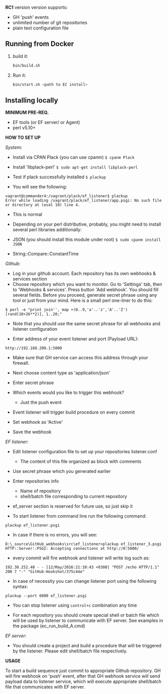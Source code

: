 **RC1** version version supports:

- GH 'push' events
- unlimited number of git repositories
- plain text configuration file


## Running from Docker

1. build it:

    ```bash
    bin/build.sh
    ```

2. Run it:

    ```bash
    bin/start.sh <path to EC install>
    ```

## Installing locally

**MINIMUM PRE-REQ.**

- EF tools (or EF server/ or Agent)
- perl v5.10+



**HOW TO SET UP**

_System:_

- Install via CPAN Plack (you can use cpanm)
`$ cpanm Plack`

- Install 'libplack-perl'
`$ sudo apt-get install libplack-perl`

- Test if plack successfully installed
`$ plackup`

- You will see the following:

```
vagrant@commander4:/vagrant/plack/ef_listener$ plackup
Error while loading /vagrant/plack/ef_listener/app.psgi: No such file or directory at (eval 10) line 4.
```

- This is normal

- Depending on your perl distributive, probably, you might need to install several perl libraries additionally:

- JSON (you should install this module under root)
`$ sudo cpanm install JSON`

- String::Compare::ConstantTime


_Github:_

- Log in your github account. Each repository has its own webhooks & services section
- Choose repository which you want to monitor. Go to 'Settings' tab, then to 'Webhooks & services'. Press button 'Add webhook'. You should fill several fields. Before you proceed, generate secret phrase using any tool or just from your mind. Here is a small perl one-liner to do this:

`$ perl -e "print join'', map +(0..9,'a'..'z','A'..'Z')[rand(10+26**2)], 1..20;"`
	
- Note that you should use the same secret phrase for all webhooks and listener configuration

- Enter address of your event listener and port (Payload URL):

`http://192.168.200.1:5000`

- Make sure that GH service can access this address through your firewall.

- Next choose content type as 'application/json'
- Enter secret phrase
- Which events would you like to trigger this webhook?
	- Just the push event
- Event listener will trigger build procedure on every commit
- Set webhook as 'Active'
- Save the webhook


_EF listener:_

- Edit listener configuration file to set up your repositories
	listener.conf 
	- The content of this file organized as block with comments
- Use secret phrase which you generated earlier
- Enter repositories info
	- Name of repository
	- shell/batch file corresponding to current repository
- ef_server section is reserved for future use, so just skip it

- To start listener from command line run the following command:

`plackup ef_listener.psgi`	

- In case if there is no errors, you will see:

```
D:\_source\GitHub_webhooks\src\ef_listener>plackup ef_listener_3.psgi
HTTP::Server::PSGI: Accepting connections at http://0:5000/
```

- every commit will fire webhook and listener will write log such as:

```
192.30.252.40 - - [12/May/2016:21:10:43 +0300] "POST /echo HTTP/1.1" 200 7 "-" "GitHub-Hookshot/375c44e"
```

- In case of necessity you can change listener port using the following syntax:

`plackup --port 6000 ef_listener.psgi`	

- You can stop listener using `control+c` combination any time

- For each repository you should create special shell or batch file which will be used by listener to communicate with EF server. See examples in the package (ec_run_build_A.cmd)


_EF server:_

- You should create a project and build a procedure that will be triggered by the listener. Please edit shell/batch file respectively.


**USAGE**

To start a build sequence just commit to appropriate Github repository. GH will fire webhook on 'push' event, after that GH webhook service will send payload data to listener service, which will execute appropriate shell/batch file that communicates with EF server.
